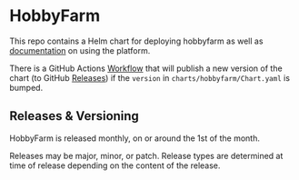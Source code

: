 # HobbyFarm

This repo contains a Helm chart for deploying hobbyfarm as well as [documentation](https://hobbyfarm.github.io/hobbyfarm) on using the platform.

There is a GitHub Actions [Workflow](https://github.com/hobbyfarm/hobbyfarm/actions?query=workflow%3A%22publish+chart%22) that will publish a new version of the chart (to GitHub [Releases](https://github.com/hobbyfarm/hobbyfarm/releases)) if the `version` in `charts/hobbyfarm/Chart.yaml` is bumped.

## Releases & Versioning

HobbyFarm is released monthly, on or around the 1st of the month. 

Releases may be major, minor, or patch. Release types are determined at time of release depending on the content of the release. 
